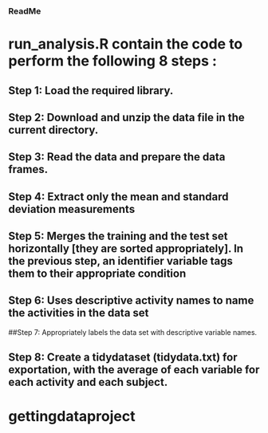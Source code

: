 ### ReadMe
# run_analysis.R contain the code to perform the following 8 steps : 

## Step 1: Load the required library. 
## Step 2: Download and unzip the data file in the current directory. 
## Step 3: Read the data and prepare the data frames.
## Step 4: Extract only the mean and standard deviation measurements
## Step 5: Merges the training and the test set horizontally [they are sorted appropriately]. In the previous step, an identifier variable tags them to their appropriate condition 
## Step 6: Uses descriptive activity names to name the activities in the data set
##Step 7: Appropriately labels the data set with descriptive variable names. 
## Step 8: Create a tidydataset (tidydata.txt) for exportation, with the average of each variable for each activity and each subject.
# gettingdataproject
